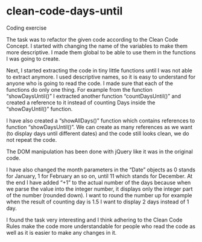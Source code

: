 # clean-code-days-until
Coding exercise

The task was to refactor the given code according to the Clean Code Concept. I started with changing the name of the variables to make them more descriptive. I made them global to be able to use them in the functions I was going to create. 

Next, I started extracting the code in tiny little functions until I was not able to extract anymore. I used descriptive names, so it is easy to understand for anyone who is going to read the code. I made sure that each of the functions do only one thing. For example from the function “showDaysUntil()” I extracted another function “countDaysUntil()” and created a reference to it instead of counting Days inside the “showDayUntil()” function. 

I have also created a “showAllDays()” function which contains references to function “showDaysUntil()”. We can create as many references as we want (to display days until different dates) and the code still looks clean, we do not repeat the code.

The DOM manipulation has been done with jQuery like it was in the original code. 

I have also changed the month parameters in the “Date” objects as 0 stands for January, 1 for February an so on, until 11 which stands for December. At the end I have added “+1” to the actual number of the days because when we parse the value into the integer number, it displays only the integer part of the number (rounded down). I want to round the number up for example when the result of counting day is 1.5 I want to display 2 days instead of 1 day.

I found the task very interesting and I think adhering to the Clean Code Rules make the code more understandable for people who read the code as well as it is easier to make any changes in it.
